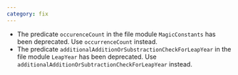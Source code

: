 ```yaml
---
category: fix
---
```

* The predicate `occurenceCount` in the file module `MagicConstants` has been deprecated. Use `occurrenceCount` instead.
* The predicate `additionalAdditionOrSubstractionCheckForLeapYear` in the file module `LeapYear` has been deprecated. Use `additionalAdditionOrSubtractionCheckForLeapYear` instead.
